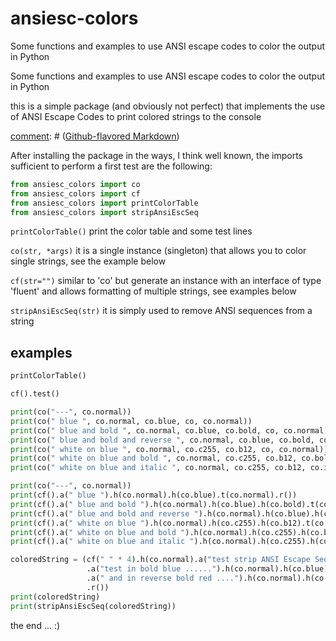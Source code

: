 [comment]: # (-*- mode: markdown -*-)

# ansiesc-colors

Some functions and examples to use ANSI escape codes to color the output in Python

Some functions and examples to use ANSI escape codes to color the output in Python

this is  a simple package  (and obviously not  perfect) that implements the  use of ANSI  Escape Codes to  print colored
strings to the console

[comment]: # ([Github-flavored Markdown](https://guides.github.com/features/mastering-markdown/)) 

After installing the  package in the ways, I  think well known, the imports  sufficient to perform a first  test are the
following:

```python
from ansiesc_colors import co
from ansiesc_colors import cf
from ansiesc_colors import printColorTable
from ansiesc_colors import stripAnsiEscSeq
```

`printColorTable()` print the color table and some test lines

`co(str, *args)` it is a single instance (singleton) that allows you to color single strings, see the example below

`cf(str="")` similar  to 'co'  but generate an  instance with  an interface  of type 'fluent'  and allows  formatting of
multiple strings, see examples below

`stripAnsiEscSeq(str)` it is simply used to remove ANSI sequences from a string

## examples

```python
printColorTable()
```

```python
cf().test()
```

```python
print(co("---", co.normal))
print(co(" blue ", co.normal, co.blue, co, co.normal))
print(co(" blue and bold ", co.normal, co.blue, co.bold, co, co.normal))
print(co(" blue and bold and reverse ", co.normal, co.blue, co.bold, co.reverse, co, co.normal))
print(co(" white on blue ", co.normal, co.c255, co.b12, co, co.normal))
print(co(" white on blue and bold ", co.normal, co.c255, co.b12, co.bold, co, co.normal))
print(co(" white on blue and italic ", co.normal, co.c255, co.b12, co.italic, co, co.normal))
```

```python
print(co("---", co.normal))
print(cf().a(" blue ").h(co.normal).h(co.blue).t(co.normal).r())
print(cf().a(" blue and bold ").h(co.normal).h(co.blue).h(co.bold).t(co.normal).r())
print(cf().a(" blue and bold and reverse ").h(co.normal).h(co.blue).h(co.bold).h(co.reverse).t(co.normal).r())
print(cf().a(" white on blue ").h(co.normal).h(co.c255).h(co.b12).t(co.normal).r())
print(cf().a(" white on blue and bold ").h(co.normal).h(co.c255).h(co.b12).h(co.bold).t(co.normal).r())
print(cf().a(" white on blue and italic ").h(co.normal).h(co.c255).h(co.b12).h(co.italic).t(co.normal).r())
```

```python
coloredString = (cf(" " * 4).h(co.normal).a("test strip ANSI Escape Sequences ... ")
                 .a("test in bold blue ......").h(co.normal).h(co.blue).h(co.bold).t(co.normal)
                 .a(" and in reverse bold red ....").h(co.normal).h(co.red).h(co.bold).h(co.reverse).t(co.normal)
                 .r())
print(coloredString)
print(stripAnsiEscSeq(coloredString))
```

the end ... :)
